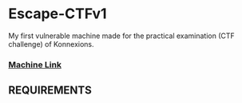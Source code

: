 # Escape-CTFv1
My first vulnerable machine made for the practical examination (CTF challenge) of Konnexions. 

### [Machine Link](https://drive.google.com/file/d/1V6oP3fc5sJ1jIBWwci8LZhVmyGR5q8dm/view?usp=sharing)

## REQUIREMENTS
